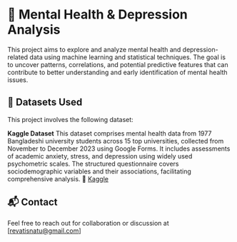 # 🧠 Mental Health & Depression Analysis

This project aims to explore and analyze mental health and depression-related data using machine learning and statistical techniques. The goal is to uncover patterns, correlations, and potential predictive features that can contribute to better understanding and early identification of mental health issues.

## 📂 Datasets Used

This project involves the following dataset:

**Kaggle Dataset**
   This dataset comprises mental health data from 1977 Bangladeshi university students across 15 top universities, collected from November to December 2023 using Google Forms. It includes assessments of academic anxiety, stress, and depression using widely used psychometric scales. The structured questionnaire covers sociodemographic variables and their associations, facilitating comprehensive analysis. 
   🔗 [Kaggle](https://www.kaggle.com/datasets/mohsenzergani/bangladeshi-university-students-mental-health)


## 📬 Contact

Feel free to reach out for collaboration or discussion at \[[revatisnatu@gmail.com](mailto:revatisnatu@gmail.com)]

